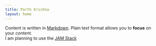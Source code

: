 ```yaml
---
title: Parth Krishna
layout: home
---
```


Content is written in [Markdown](https://learnxinyminutes.com/docs/markdown/). Plain text format allows you to **focus** on your *content*.   
I am planning to use the [JAM Stack](https://jamstack.org/)
